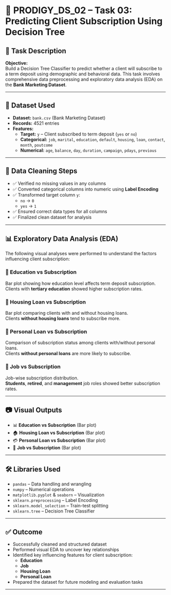 # 🧠 PRODIGY_DS_02 – Task 03: Predicting Client Subscription Using Decision Tree

## 📌 Task Description  
**Objective:**  
Build a Decision Tree Classifier to predict whether a client will subscribe to a term deposit using demographic and behavioral data. This task involves comprehensive data preprocessing and exploratory data analysis (EDA) on the **Bank Marketing Dataset**.

---

## 📁 Dataset Used  

- **Dataset:** `bank.csv` (Bank Marketing Dataset)
- **Records:** 4521 entries
- **Features:**
  - **Target:** `y` – Client subscribed to term deposit (`yes` or `no`)
  - **Categorical:** `job`, `marital`, `education`, `default`, `housing`, `loan`, `contact`, `month`, `poutcome`
  - **Numerical:** `age`, `balance`, `day`, `duration`, `campaign`, `pdays`, `previous`

---

## 🧹 Data Cleaning Steps  

- ✅ Verified no missing values in any columns
- ✅ Converted categorical columns into numeric using **Label Encoding**
- ✅ Transformed target column `y`:  
  - `no` → `0`  
  - `yes` → `1`
- ✅ Ensured correct data types for all columns
- ✅ Finalized clean dataset for analysis

---

## 📊 Exploratory Data Analysis (EDA)

The following visual analyses were performed to understand the factors influencing client subscription:

### 🔹 Education vs Subscription  
Bar plot showing how education level affects term deposit subscription.  
Clients with **tertiary education** showed higher subscription rates.

### 🔹 Housing Loan vs Subscription  
Bar plot comparing clients with and without housing loans.  
Clients **without housing loans** tend to subscribe more.

### 🔹 Personal Loan vs Subscription  
Comparison of subscription status among clients with/without personal loans.  
Clients **without personal loans** are more likely to subscribe.

### 🔹 Job vs Subscription  
Job-wise subscription distribution.  
**Students**, **retired**, and **management** job roles showed better subscription rates.

---

## 📷 Visual Outputs

- 📊 **Education vs Subscription** (Bar plot)  
- 🏠 **Housing Loan vs Subscription** (Bar plot)  
- 💳 **Personal Loan vs Subscription** (Bar plot)  
- 👔 **Job vs Subscription** (Bar plot)

---

## 🛠️ Libraries Used

- `pandas` – Data handling and wrangling  
- `numpy` – Numerical operations  
- `matplotlib.pyplot` & `seaborn` – Visualization  
- `sklearn.preprocessing` – Label Encoding  
- `sklearn.model_selection` – Train-test splitting  
- `sklearn.tree` – Decision Tree Classifier

---

## ✅ Outcome

- Successfully cleaned and structured dataset  
- Performed visual EDA to uncover key relationships  
- Identified key influencing features for client subscription:
  - **Education**
  - **Job**
  - **Housing Loan**
  - **Personal Loan**
- Prepared the dataset for future modeling and evaluation tasks

---
